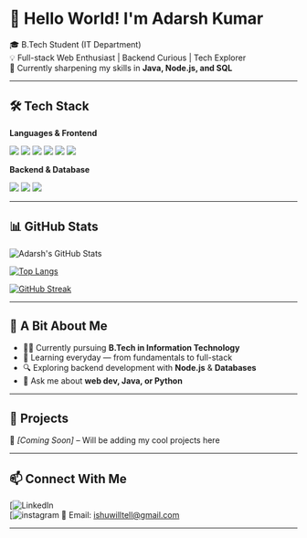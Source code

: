 <!-- Banner image (optional) -->
<!-- ![Banner](https://your-banner-url.com) -->

# 👋 Hello World! I'm Adarsh Kumar

🎓 B.Tech Student (IT Department)  
💡 Full-stack Web Enthusiast | Backend Curious | Tech Explorer  
🌱 Currently sharpening my skills in **Java, Node.js, and SQL**

---

## 🛠️ Tech Stack

**Languages & Frontend**
<p>
  <img src="https://img.shields.io/badge/HTML5-E34F26?style=flat&logo=html5&logoColor=white"/>
  <img src="https://img.shields.io/badge/CSS3-1572B6?style=flat&logo=css3&logoColor=white"/>
  <img src="https://img.shields.io/badge/JavaScript-F7DF1E?style=flat&logo=javascript&logoColor=black"/>
  <img src="https://img.shields.io/badge/Java-007396?style=flat&logo=java&logoColor=white"/>
  <img src="https://img.shields.io/badge/C-00599C?style=flat&logo=c&logoColor=white"/>
  <img src="https://img.shields.io/badge/Python-3776AB?style=flat&logo=python&logoColor=white"/>
</p>

**Backend & Database**
<p>
  <img src="https://img.shields.io/badge/Node.js-339933?style=flat&logo=nodedotjs&logoColor=white"/>
  <img src="https://img.shields.io/badge/SQL-4479A1?style=flat&logo=postgresql&logoColor=white"/>
  <img src="https://img.shields.io/badge/MongoDB-47A248?style=flat&logo=mongodb&logoColor=white"/>
</p>

---

## 📊 GitHub Stats

![Adarsh's GitHub Stats](https://github-readme-stats.vercel.app/api?username=adarshkumarit&show_icons=true&theme=tokyonight&hide_border=true)

[![Top Langs](https://github-readme-stats.vercel.app/api/top-langs/?username=adarshkumarit&layout=compact&theme=tokyonight&hide_border=true)](https://github.com/adarshkumarit)

[![GitHub Streak](https://streak-stats.demolab.com?user=adarshkumarit&theme=tokyonight&hide_border=true)](https://git.io/streak-stats)

---

## 🧠 A Bit About Me

- 🧑‍🎓 Currently pursuing **B.Tech in Information Technology**
- 🌱 Learning everyday — from fundamentals to full-stack
- 🔍 Exploring backend development with **Node.js** & **Databases**
- 💬 Ask me about **web dev, Java, or Python**

---

## 🚀 Projects

🔧 *[Coming Soon]* – Will be adding my cool projects here  


---

## 📫 Connect With Me

[![LinkedIn](https://www.linkedin.com/in/adarsh-kumar-9abaab327/)  
[![instagram](https://www.instagram.com/ishux2006/?next=%2F)
📧 Email: ishuwilltell@gmail.com

---


